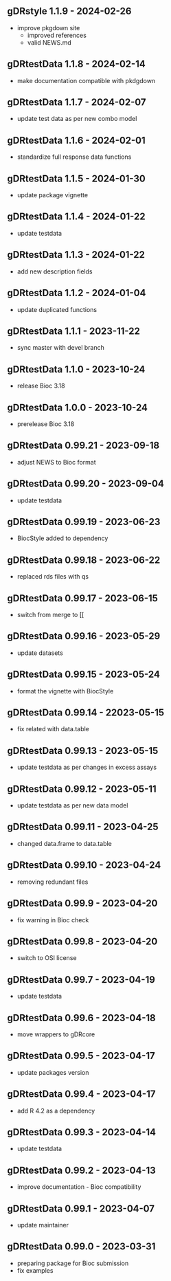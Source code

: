## gDRstyle 1.1.9 - 2024-02-26
* improve pkgdown site
  * improved references
  * valid NEWS.md

## gDRtestData 1.1.8 - 2024-02-14
* make documentation compatible with pkdgdown

## gDRtestData 1.1.7 - 2024-02-07
* update test data as per new combo model

## gDRtestData 1.1.6 - 2024-02-01
* standardize full response data functions

## gDRtestData 1.1.5 - 2024-01-30
* update package vignette

## gDRtestData 1.1.4 - 2024-01-22
* update testdata

## gDRtestData 1.1.3 - 2024-01-22
* add new description fields

## gDRtestData 1.1.2 - 2024-01-04
* update duplicated functions

## gDRtestData 1.1.1 - 2023-11-22
* sync master with devel branch

## gDRtestData 1.1.0 - 2023-10-24
* release Bioc 3.18

## gDRtestData 1.0.0 - 2023-10-24
* prerelease Bioc 3.18

## gDRtestData 0.99.21 - 2023-09-18
* adjust NEWS to Bioc format

## gDRtestData 0.99.20 - 2023-09-04
* update testdata

## gDRtestData 0.99.19 - 2023-06-23
* BiocStyle added to dependency

## gDRtestData 0.99.18 - 2023-06-22
* replaced rds files with qs

## gDRtestData 0.99.17 - 2023-06-15
* switch from merge to [[

## gDRtestData 0.99.16 - 2023-05-29
* update datasets

## gDRtestData 0.99.15 - 2023-05-24
* format the vignette with BiocStyle

## gDRtestData 0.99.14 - 22023-05-15
* fix related with data.table

## gDRtestData 0.99.13 - 2023-05-15
* update testdata as per changes in excess assays

## gDRtestData 0.99.12 - 2023-05-11
* update testdata as per new data model

## gDRtestData 0.99.11 - 2023-04-25
* changed data.frame to data.table
  
## gDRtestData 0.99.10 - 2023-04-24
* removing redundant files

## gDRtestData 0.99.9 - 2023-04-20
* fix warning in Bioc check

## gDRtestData 0.99.8 - 2023-04-20
* switch to OSI license

## gDRtestData 0.99.7 - 2023-04-19
* update testdata
  
## gDRtestData 0.99.6 - 2023-04-18
* move wrappers to gDRcore
  
## gDRtestData 0.99.5 - 2023-04-17
* update packages version

## gDRtestData 0.99.4 - 2023-04-17
* add R 4.2 as a dependency

## gDRtestData 0.99.3 - 2023-04-14
* update testdata

## gDRtestData 0.99.2 - 2023-04-13
* improve documentation - Bioc compatibility

## gDRtestData 0.99.1 - 2023-04-07
* update maintainer

## gDRtestData 0.99.0 - 2023-03-31
* preparing package for Bioc submission
* fix examples
  
